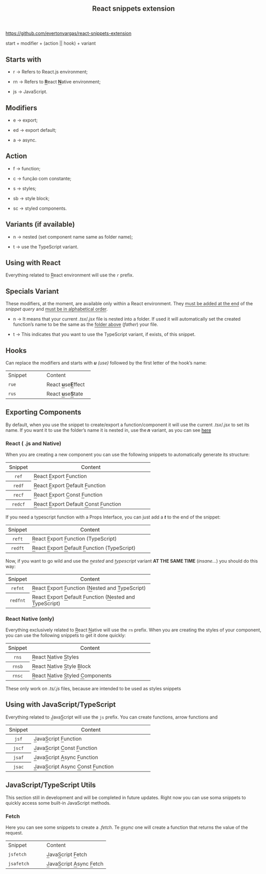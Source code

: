<html><head><meta http-equiv="Content-Type" content="text/html; charset=utf-8"/><title>React snippets extension</title><style>
/* cspell:disable-file */
/* webkit printing magic: print all background colors */
html {
	-webkit-print-color-adjust: exact;
}
* {
	box-sizing: border-box;
	-webkit-print-color-adjust: exact;
}

html,
body {
	margin: 0;
	padding: 0;
}
@media only screen {
	body {
		margin: 2em auto;
		max-width: 900px;
		color: rgb(55, 53, 47);
	}
}

body {
	line-height: 1.5;
	white-space: pre-wrap;
}

a,
a.visited {
	color: inherit;
	text-decoration: underline;
}

.pdf-relative-link-path {
	font-size: 80%;
	color: #444;
}

h1,
h2,
h3 {
	letter-spacing: -0.01em;
	line-height: 1.2;
	font-weight: 600;
	margin-bottom: 0;
}

.page-title {
	font-size: 2.5rem;
	font-weight: 700;
	margin-top: 0;
	margin-bottom: 0.75em;
}

h1 {
	font-size: 1.875rem;
	margin-top: 1.875rem;
}

h2 {
	font-size: 1.5rem;
	margin-top: 1.5rem;
}

h3 {
	font-size: 1.25rem;
	margin-top: 1.25rem;
}

.source {
	border: 1px solid #ddd;
	border-radius: 3px;
	padding: 1.5em;
	word-break: break-all;
}

.callout {
	border-radius: 3px;
	padding: 1rem;
}

figure {
	margin: 1.25em 0;
	page-break-inside: avoid;
}

figcaption {
	opacity: 0.5;
	font-size: 85%;
	margin-top: 0.5em;
}

mark {
	background-color: transparent;
}

.indented {
	padding-left: 1.5em;
}

hr {
	background: transparent;
	display: block;
	width: 100%;
	height: 1px;
	visibility: visible;
	border: none;
	border-bottom: 1px solid rgba(55, 53, 47, 0.09);
}

img {
	max-width: 100%;
}

@media only print {
	img {
		max-height: 100vh;
		object-fit: contain;
	}
}

@page {
	margin: 1in;
}

.collection-content {
	font-size: 0.875rem;
}

.column-list {
	display: flex;
	justify-content: space-between;
}

.column {
	padding: 0 1em;
}

.column:first-child {
	padding-left: 0;
}

.column:last-child {
	padding-right: 0;
}

.table_of_contents-item {
	display: block;
	font-size: 0.875rem;
	line-height: 1.3;
	padding: 0.125rem;
}

.table_of_contents-indent-1 {
	margin-left: 1.5rem;
}

.table_of_contents-indent-2 {
	margin-left: 3rem;
}

.table_of_contents-indent-3 {
	margin-left: 4.5rem;
}

.table_of_contents-link {
	text-decoration: none;
	opacity: 0.7;
	border-bottom: 1px solid rgba(55, 53, 47, 0.18);
}

table,
th,
td {
	border: 1px solid rgba(55, 53, 47, 0.09);
	border-collapse: collapse;
}

table {
	border-left: none;
	border-right: none;
}

th,
td {
	font-weight: normal;
	padding: 0.25em 0.5em;
	line-height: 1.5;
	min-height: 1.5em;
	text-align: left;
}

th {
	color: rgba(55, 53, 47, 0.6);
}

ol,
ul {
	margin: 0;
	margin-block-start: 0.6em;
	margin-block-end: 0.6em;
}

li > ol:first-child,
li > ul:first-child {
	margin-block-start: 0.6em;
}

ul > li {
	list-style: disc;
}

ul.to-do-list {
	text-indent: -1.7em;
}

ul.to-do-list > li {
	list-style: none;
}

.to-do-children-checked {
	text-decoration: line-through;
	opacity: 0.375;
}

ul.toggle > li {
	list-style: none;
}

ul {
	padding-inline-start: 1.7em;
}

ul > li {
	padding-left: 0.1em;
}

ol {
	padding-inline-start: 1.6em;
}

ol > li {
	padding-left: 0.2em;
}

.mono ol {
	padding-inline-start: 2em;
}

.mono ol > li {
	text-indent: -0.4em;
}

.toggle {
	padding-inline-start: 0em;
	list-style-type: none;
}

/* Indent toggle children */
.toggle > li > details {
	padding-left: 1.7em;
}

.toggle > li > details > summary {
	margin-left: -1.1em;
}

.selected-value {
	display: inline-block;
	padding: 0 0.5em;
	background: rgba(206, 205, 202, 0.5);
	border-radius: 3px;
	margin-right: 0.5em;
	margin-top: 0.3em;
	margin-bottom: 0.3em;
	white-space: nowrap;
}

.collection-title {
	display: inline-block;
	margin-right: 1em;
}

.simple-table {
	margin-top: 1em;
	font-size: 0.875rem;
	empty-cells: show;
}
.simple-table td {
	height: 29px;
	min-width: 120px;
}

.simple-table th {
	height: 29px;
	min-width: 120px;
}

.simple-table-header-color {
	background: rgb(247, 246, 243);
	color: black;
}
.simple-table-header {
	font-weight: 500;
}

time {
	opacity: 0.5;
}

.icon {
	display: inline-block;
	max-width: 1.2em;
	max-height: 1.2em;
	text-decoration: none;
	vertical-align: text-bottom;
	margin-right: 0.5em;
}

img.icon {
	border-radius: 3px;
}

.user-icon {
	width: 1.5em;
	height: 1.5em;
	border-radius: 100%;
	margin-right: 0.5rem;
}

.user-icon-inner {
	font-size: 0.8em;
}

.text-icon {
	border: 1px solid #000;
	text-align: center;
}

.page-cover-image {
	display: block;
	object-fit: cover;
	width: 100%;
	max-height: 30vh;
}

.page-header-icon {
	font-size: 3rem;
	margin-bottom: 1rem;
}

.page-header-icon-with-cover {
	margin-top: -0.72em;
	margin-left: 0.07em;
}

.page-header-icon img {
	border-radius: 3px;
}

.link-to-page {
	margin: 1em 0;
	padding: 0;
	border: none;
	font-weight: 500;
}

p > .user {
	opacity: 0.5;
}

td > .user,
td > time {
	white-space: nowrap;
}

input[type="checkbox"] {
	transform: scale(1.5);
	margin-right: 0.6em;
	vertical-align: middle;
}

p {
	margin-top: 0.5em;
	margin-bottom: 0.5em;
}

.image {
	border: none;
	margin: 1.5em 0;
	padding: 0;
	border-radius: 0;
	text-align: center;
}

.code,
code {
	background: rgba(135, 131, 120, 0.15);
	border-radius: 3px;
	padding: 0.2em 0.4em;
	border-radius: 3px;
	font-size: 85%;
	tab-size: 2;
}

code {
	color: #eb5757;
}

.code {
	padding: 1.5em 1em;
}

.code-wrap {
	white-space: pre-wrap;
	word-break: break-all;
}

.code > code {
	background: none;
	padding: 0;
	font-size: 100%;
	color: inherit;
}

blockquote {
	font-size: 1.25em;
	margin: 1em 0;
	padding-left: 1em;
	border-left: 3px solid rgb(55, 53, 47);
}

.bookmark {
	text-decoration: none;
	max-height: 8em;
	padding: 0;
	display: flex;
	width: 100%;
	align-items: stretch;
}

.bookmark-title {
	font-size: 0.85em;
	overflow: hidden;
	text-overflow: ellipsis;
	height: 1.75em;
	white-space: nowrap;
}

.bookmark-text {
	display: flex;
	flex-direction: column;
}

.bookmark-info {
	flex: 4 1 180px;
	padding: 12px 14px 14px;
	display: flex;
	flex-direction: column;
	justify-content: space-between;
}

.bookmark-image {
	width: 33%;
	flex: 1 1 180px;
	display: block;
	position: relative;
	object-fit: cover;
	border-radius: 1px;
}

.bookmark-description {
	color: rgba(55, 53, 47, 0.6);
	font-size: 0.75em;
	overflow: hidden;
	max-height: 4.5em;
	word-break: break-word;
}

.bookmark-href {
	font-size: 0.75em;
	margin-top: 0.25em;
}

.sans { font-family: ui-sans-serif, -apple-system, BlinkMacSystemFont, "Segoe UI", Helvetica, "Apple Color Emoji", Arial, sans-serif, "Segoe UI Emoji", "Segoe UI Symbol"; }
.code { font-family: "SFMono-Regular", Menlo, Consolas, "PT Mono", "Liberation Mono", Courier, monospace; }
.serif { font-family: Lyon-Text, Georgia, ui-serif, serif; }
.mono { font-family: iawriter-mono, Nitti, Menlo, Courier, monospace; }
.pdf .sans { font-family: Inter, ui-sans-serif, -apple-system, BlinkMacSystemFont, "Segoe UI", Helvetica, "Apple Color Emoji", Arial, sans-serif, "Segoe UI Emoji", "Segoe UI Symbol", 'Twemoji', 'Noto Color Emoji', 'Noto Sans CJK JP'; }
.pdf:lang(zh-CN) .sans { font-family: Inter, ui-sans-serif, -apple-system, BlinkMacSystemFont, "Segoe UI", Helvetica, "Apple Color Emoji", Arial, sans-serif, "Segoe UI Emoji", "Segoe UI Symbol", 'Twemoji', 'Noto Color Emoji', 'Noto Sans CJK SC'; }
.pdf:lang(zh-TW) .sans { font-family: Inter, ui-sans-serif, -apple-system, BlinkMacSystemFont, "Segoe UI", Helvetica, "Apple Color Emoji", Arial, sans-serif, "Segoe UI Emoji", "Segoe UI Symbol", 'Twemoji', 'Noto Color Emoji', 'Noto Sans CJK TC'; }
.pdf:lang(ko-KR) .sans { font-family: Inter, ui-sans-serif, -apple-system, BlinkMacSystemFont, "Segoe UI", Helvetica, "Apple Color Emoji", Arial, sans-serif, "Segoe UI Emoji", "Segoe UI Symbol", 'Twemoji', 'Noto Color Emoji', 'Noto Sans CJK KR'; }
.pdf .code { font-family: Source Code Pro, "SFMono-Regular", Menlo, Consolas, "PT Mono", "Liberation Mono", Courier, monospace, 'Twemoji', 'Noto Color Emoji', 'Noto Sans Mono CJK JP'; }
.pdf:lang(zh-CN) .code { font-family: Source Code Pro, "SFMono-Regular", Menlo, Consolas, "PT Mono", "Liberation Mono", Courier, monospace, 'Twemoji', 'Noto Color Emoji', 'Noto Sans Mono CJK SC'; }
.pdf:lang(zh-TW) .code { font-family: Source Code Pro, "SFMono-Regular", Menlo, Consolas, "PT Mono", "Liberation Mono", Courier, monospace, 'Twemoji', 'Noto Color Emoji', 'Noto Sans Mono CJK TC'; }
.pdf:lang(ko-KR) .code { font-family: Source Code Pro, "SFMono-Regular", Menlo, Consolas, "PT Mono", "Liberation Mono", Courier, monospace, 'Twemoji', 'Noto Color Emoji', 'Noto Sans Mono CJK KR'; }
.pdf .serif { font-family: PT Serif, Lyon-Text, Georgia, ui-serif, serif, 'Twemoji', 'Noto Color Emoji', 'Noto Serif CJK JP'; }
.pdf:lang(zh-CN) .serif { font-family: PT Serif, Lyon-Text, Georgia, ui-serif, serif, 'Twemoji', 'Noto Color Emoji', 'Noto Serif CJK SC'; }
.pdf:lang(zh-TW) .serif { font-family: PT Serif, Lyon-Text, Georgia, ui-serif, serif, 'Twemoji', 'Noto Color Emoji', 'Noto Serif CJK TC'; }
.pdf:lang(ko-KR) .serif { font-family: PT Serif, Lyon-Text, Georgia, ui-serif, serif, 'Twemoji', 'Noto Color Emoji', 'Noto Serif CJK KR'; }
.pdf .mono { font-family: PT Mono, iawriter-mono, Nitti, Menlo, Courier, monospace, 'Twemoji', 'Noto Color Emoji', 'Noto Sans Mono CJK JP'; }
.pdf:lang(zh-CN) .mono { font-family: PT Mono, iawriter-mono, Nitti, Menlo, Courier, monospace, 'Twemoji', 'Noto Color Emoji', 'Noto Sans Mono CJK SC'; }
.pdf:lang(zh-TW) .mono { font-family: PT Mono, iawriter-mono, Nitti, Menlo, Courier, monospace, 'Twemoji', 'Noto Color Emoji', 'Noto Sans Mono CJK TC'; }
.pdf:lang(ko-KR) .mono { font-family: PT Mono, iawriter-mono, Nitti, Menlo, Courier, monospace, 'Twemoji', 'Noto Color Emoji', 'Noto Sans Mono CJK KR'; }
.highlight-default {
	color: rgba(55, 53, 47, 1);
}
.highlight-gray {
	color: rgba(120, 119, 116, 1);
	fill: rgba(120, 119, 116, 1);
}
.highlight-brown {
	color: rgba(159, 107, 83, 1);
	fill: rgba(159, 107, 83, 1);
}
.highlight-orange {
	color: rgba(217, 115, 13, 1);
	fill: rgba(217, 115, 13, 1);
}
.highlight-yellow {
	color: rgba(203, 145, 47, 1);
	fill: rgba(203, 145, 47, 1);
}
.highlight-teal {
	color: rgba(68, 131, 97, 1);
	fill: rgba(68, 131, 97, 1);
}
.highlight-blue {
	color: rgba(51, 126, 169, 1);
	fill: rgba(51, 126, 169, 1);
}
.highlight-purple {
	color: rgba(144, 101, 176, 1);
	fill: rgba(144, 101, 176, 1);
}
.highlight-pink {
	color: rgba(193, 76, 138, 1);
	fill: rgba(193, 76, 138, 1);
}
.highlight-red {
	color: rgba(212, 76, 71, 1);
	fill: rgba(212, 76, 71, 1);
}
.highlight-gray_background {
	background: rgba(241, 241, 239, 1);
}
.highlight-brown_background {
	background: rgba(244, 238, 238, 1);
}
.highlight-orange_background {
	background: rgba(251, 236, 221, 1);
}
.highlight-yellow_background {
	background: rgba(251, 243, 219, 1);
}
.highlight-teal_background {
	background: rgba(237, 243, 236, 1);
}
.highlight-blue_background {
	background: rgba(231, 243, 248, 1);
}
.highlight-purple_background {
	background: rgba(244, 240, 247, 0.8);
}
.highlight-pink_background {
	background: rgba(249, 238, 243, 0.8);
}
.highlight-red_background {
	background: rgba(253, 235, 236, 1);
}
.block-color-default {
	color: inherit;
	fill: inherit;
}
.block-color-gray {
	color: rgba(120, 119, 116, 1);
	fill: rgba(120, 119, 116, 1);
}
.block-color-brown {
	color: rgba(159, 107, 83, 1);
	fill: rgba(159, 107, 83, 1);
}
.block-color-orange {
	color: rgba(217, 115, 13, 1);
	fill: rgba(217, 115, 13, 1);
}
.block-color-yellow {
	color: rgba(203, 145, 47, 1);
	fill: rgba(203, 145, 47, 1);
}
.block-color-teal {
	color: rgba(68, 131, 97, 1);
	fill: rgba(68, 131, 97, 1);
}
.block-color-blue {
	color: rgba(51, 126, 169, 1);
	fill: rgba(51, 126, 169, 1);
}
.block-color-purple {
	color: rgba(144, 101, 176, 1);
	fill: rgba(144, 101, 176, 1);
}
.block-color-pink {
	color: rgba(193, 76, 138, 1);
	fill: rgba(193, 76, 138, 1);
}
.block-color-red {
	color: rgba(212, 76, 71, 1);
	fill: rgba(212, 76, 71, 1);
}
.block-color-gray_background {
	background: rgba(241, 241, 239, 1);
}
.block-color-brown_background {
	background: rgba(244, 238, 238, 1);
}
.block-color-orange_background {
	background: rgba(251, 236, 221, 1);
}
.block-color-yellow_background {
	background: rgba(251, 243, 219, 1);
}
.block-color-teal_background {
	background: rgba(237, 243, 236, 1);
}
.block-color-blue_background {
	background: rgba(231, 243, 248, 1);
}
.block-color-purple_background {
	background: rgba(244, 240, 247, 0.8);
}
.block-color-pink_background {
	background: rgba(249, 238, 243, 0.8);
}
.block-color-red_background {
	background: rgba(253, 235, 236, 1);
}
.select-value-color-pink { background-color: rgba(245, 224, 233, 1); }
.select-value-color-purple { background-color: rgba(232, 222, 238, 1); }
.select-value-color-green { background-color: rgba(219, 237, 219, 1); }
.select-value-color-gray { background-color: rgba(227, 226, 224, 1); }
.select-value-color-opaquegray { background-color: rgba(255, 255, 255, 0.0375); }
.select-value-color-orange { background-color: rgba(250, 222, 201, 1); }
.select-value-color-brown { background-color: rgba(238, 224, 218, 1); }
.select-value-color-red { background-color: rgba(255, 226, 221, 1); }
.select-value-color-yellow { background-color: rgba(253, 236, 200, 1); }
.select-value-color-blue { background-color: rgba(211, 229, 239, 1); }

.checkbox {
	display: inline-flex;
	vertical-align: text-bottom;
	width: 16;
	height: 16;
	background-size: 16px;
	margin-left: 2px;
	margin-right: 5px;
}

.checkbox-on {
	background-image: url("data:image/svg+xml;charset=UTF-8,%3Csvg%20width%3D%2216%22%20height%3D%2216%22%20viewBox%3D%220%200%2016%2016%22%20fill%3D%22none%22%20xmlns%3D%22http%3A%2F%2Fwww.w3.org%2F2000%2Fsvg%22%3E%0A%3Crect%20width%3D%2216%22%20height%3D%2216%22%20fill%3D%22%2358A9D7%22%2F%3E%0A%3Cpath%20d%3D%22M6.71429%2012.2852L14%204.9995L12.7143%203.71436L6.71429%209.71378L3.28571%206.2831L2%207.57092L6.71429%2012.2852Z%22%20fill%3D%22white%22%2F%3E%0A%3C%2Fsvg%3E");
}

.checkbox-off {
	background-image: url("data:image/svg+xml;charset=UTF-8,%3Csvg%20width%3D%2216%22%20height%3D%2216%22%20viewBox%3D%220%200%2016%2016%22%20fill%3D%22none%22%20xmlns%3D%22http%3A%2F%2Fwww.w3.org%2F2000%2Fsvg%22%3E%0A%3Crect%20x%3D%220.75%22%20y%3D%220.75%22%20width%3D%2214.5%22%20height%3D%2214.5%22%20fill%3D%22white%22%20stroke%3D%22%2336352F%22%20stroke-width%3D%221.5%22%2F%3E%0A%3C%2Fsvg%3E");
}
	
</style></head><body><article id="c51c0922-967f-4f12-bc0f-e69b2fda9aae" class="page sans"><header><h1 class="page-title">React snippets extension</h1></header><div class="page-body"><p id="f7dc5eda-111c-4773-9cc4-ca5d6b4edad4" class=""><a href="https://github.com/evertonvargas/react-snippets-extension">https://github.com/evertonvargas/react-snippets-extension</a></p><p id="700aacd0-a8b3-46ba-80c3-d9cb5b2a70fb" class="">
</p><p id="2f0e5e6c-0205-48a1-ad91-5e3f52b7a9b1" class="">start + modifier + (action || hook) + variant</p><h2 id="9e7c97db-d510-42fe-bb58-a3c58bb11e86" class="">Starts with</h2><ul id="816a5e95-acf9-45fe-98f1-a757e22b8a42" class="bulleted-list"><li style="list-style-type:disc">r  → Refers to React.js environment;</li></ul><ul id="d8cf7227-ecbd-41ab-a2ec-5fde0ed77cbc" class="bulleted-list"><li style="list-style-type:disc">rn → Refers to <strong><span style="border-bottom:0.05em solid">R</span></strong>eact <strong><span style="border-bottom:0.05em solid">N</span></strong>ative environment;</li></ul><ul id="57fc5a60-df65-4116-9afb-e8a68858217a" class="bulleted-list"><li style="list-style-type:disc">js → JavaScript.</li></ul><h2 id="027e2785-acbf-486f-9cea-9ba3dc7d6621" class="">Modifiers </h2><ul id="41d4ee6c-863c-4621-8ddd-81c0d00f9d60" class="bulleted-list"><li style="list-style-type:disc">e → export;</li></ul><ul id="05da5e53-d93f-46d1-9147-0e72c9dfc56d" class="bulleted-list"><li style="list-style-type:disc">ed → export default;</li></ul><ul id="c3fb78f6-fcce-4c89-8aa4-c46b6d23bd38" class="bulleted-list"><li style="list-style-type:disc">a → async.</li></ul><h2 id="1e19dc4f-8b3f-4774-b8c5-48143f0f450b" class="">Action</h2><ul id="f2d38793-8dd3-49bf-8ceb-93e7cc7f4000" class="bulleted-list"><li style="list-style-type:disc">f → function;</li></ul><ul id="26b2b719-6a13-4be1-b79b-43e0e855c4cf" class="bulleted-list"><li style="list-style-type:disc">c → função com constante;</li></ul><ul id="1c10429d-277a-4855-b895-5f369a2b81a3" class="bulleted-list"><li style="list-style-type:disc">s → styles;</li></ul><ul id="108c1f56-5fea-4e70-9c87-4a7c52014f5e" class="bulleted-list"><li style="list-style-type:disc">sb → style block;</li></ul><ul id="d1381ed0-1132-40c3-901d-d85597e9b96f" class="bulleted-list"><li style="list-style-type:disc">sc → styled components.</li></ul><h2 id="e0135c89-72be-4d2e-862c-717b8bb55b94" class="">Variants (if available)</h2><ul id="6d71118a-3d23-4009-b455-12eae2ed1ee3" class="bulleted-list"><li style="list-style-type:disc">n → nested (set component name same as folder name);</li></ul><ul id="464a7408-7f1c-41c3-8523-f080ac3d566f" class="bulleted-list"><li style="list-style-type:disc">t → use the TypeScript variant.</li></ul><h1 id="aedd2c14-16b6-4353-a16a-762fb24eb2d3" class="">Using with React</h1><p id="6b21e9ff-d507-4015-a1d0-177c99ba31eb" class="">Everything related to <span style="border-bottom:0.05em solid">R</span>eact environment will use the <code>r</code> prefix.</p><h2 id="81bfbf50-dd3c-4d0b-8499-836500a7a929" class="">Specials Variant</h2><p id="c287e62a-7935-42a0-ab35-ecbd4e374586" class="">These modifiers, at the moment, are available only within a React environment. They <span style="border-bottom:0.05em solid">must be added at the end</span> of the <em><em><em><em><em><em><em><em><em><em><em><em><em><em>snippet query</em></em></em></em></em></em></em></em></em></em></em></em></em></em> and <span style="border-bottom:0.05em solid">must be in alphabetical order</span>.</p><ul id="f7ee61bd-9ecc-4050-a351-ebc81717fa1b" class="bulleted-list"><li style="list-style-type:disc">n → It means that your current <em><em><em><em><em><em>.tsx</em></em></em></em></em></em>/<em><em><em><em>.jsx</em></em></em></em> file is nested into a folder. If used it will automatically set the created function’s name to be the same as the <span style="border-bottom:0.05em solid">folder above</span> (<em>father</em>) your file.</li></ul><ul id="45f79491-f83e-41e1-9eeb-01e1bad15c03" class="bulleted-list"><li style="list-style-type:disc">t → This indicates that you want to use the TypeScript variant, if exists, of this snippet. </li></ul><h2 id="f1bd993a-9294-4cce-8911-28e1a5a81ccb" class="">Hooks</h2><p id="9968f645-e8d6-43e5-a581-eaad699541b4" class="">Can replace the modifiers and starts with <strong><em>u</em></strong><em> (use)</em> followed by the first letter of the hook’s name:</p><table id="13b84e9e-c59f-4442-8f2d-1dc982537a31" class="simple-table"><tbody><tr id="ef26d3c2-05e8-47c1-b2b2-9a8d64c9edfe"><td id="HGkr" class="" style="width:70px">Snippet</td><td id="B`SR" class="" style="width:146px">Content</td></tr><tr id="2772d4ee-4f2a-424d-a7b0-f6ae7546ddbd"><td id="HGkr" class="" style="width:70px"><code>rue</code></td><td id="B`SR" class="" style="width:146px">React <span style="border-bottom:0.05em solid"><strong>u</strong></span>se<span style="border-bottom:0.05em solid"><strong>E</strong></span>ffect</td></tr><tr id="a7a0c626-c946-47ec-a32f-7de74d67a0a3"><td id="HGkr" class="" style="width:70px"><code>rus</code></td><td id="B`SR" class="" style="width:146px">React <span style="border-bottom:0.05em solid"><strong>u</strong></span>se<span style="border-bottom:0.05em solid"><strong>S</strong></span>tate</td></tr></tbody></table><h2 id="447c7b44-bd37-40e7-b454-542caa213789" class="">Exporting Components</h2><p id="81b7bbdd-ab1b-405a-b6a6-0d1d7875ac32" class="">By default, when you use the snippet to create/export a function/component it will use the current <em><em><em><em><em><em>.tsx</em></em></em></em></em></em>/<em><em><em><em>.jsx</em></em></em></em> to set its name. If you want it to use the folder’s name it is nested in, use the<strong><em><strong><em> n</em></strong></em></strong> variant, as you can see <a href="https://www.notion.so/React-snippets-extension-c51c0922967f4f12bc0fe69b2fda9aae"><span style="border-bottom:0.05em solid">here</span></a></p><h3 id="0adcf7e5-7eef-4a71-a4fe-a00feb9c3986" class="">React ( .js and Native)</h3><p id="c4a75d4a-f092-4ea3-a378-f738f119c28b" class="">When you are creating a new component you can use the following snippets to automatically generate its structure: </p><table id="c0ae4da6-17de-4605-acd4-a39bb8c3f620" class="simple-table"><thead class="simple-table-header"><tr id="331092b8-3eea-406d-b36b-0a1283295397"><th id="`x~R" class="simple-table-header-color simple-table-header" style="width:80px">Snippet</th><th id="yBFX" class="simple-table-header-color simple-table-header" style="width:373px">Content</th></tr></thead><tbody><tr id="96462fa2-92e2-4ca3-8fa6-1aebc9da29f3"><th id="`x~R" class="simple-table-header-color simple-table-header" style="width:80px"><code>ref</code></th><td id="yBFX" class="" style="width:373px"><span style="border-bottom:0.05em solid">R</span>eact <span style="border-bottom:0.05em solid">E</span>xport <span style="border-bottom:0.05em solid">F</span>unction</td></tr><tr id="95c2ef7e-92d7-4fe5-9937-fe383e1e7569"><th id="`x~R" class="simple-table-header-color simple-table-header" style="width:80px"><code>redf</code></th><td id="yBFX" class="" style="width:373px"><span style="border-bottom:0.05em solid">R</span>eact <span style="border-bottom:0.05em solid">E</span>xport <span style="border-bottom:0.05em solid">D</span>efault <span style="border-bottom:0.05em solid">F</span>unction</td></tr><tr id="865f2758-5874-4da6-af55-f4e7fb6c1fa2"><th id="`x~R" class="simple-table-header-color simple-table-header" style="width:80px"><code>recf</code></th><td id="yBFX" class="" style="width:373px"><span style="border-bottom:0.05em solid">R</span>eact <span style="border-bottom:0.05em solid">E</span>xport <span style="border-bottom:0.05em solid">C</span>onst <span style="border-bottom:0.05em solid">F</span>unction</td></tr><tr id="634c5306-70d6-460a-8ca5-e73fdadef321"><th id="`x~R" class="simple-table-header-color simple-table-header" style="width:80px"><code>redcf</code></th><td id="yBFX" class="" style="width:373px"><span style="border-bottom:0.05em solid">R</span>eact <span style="border-bottom:0.05em solid">E</span>xport Default <span style="border-bottom:0.05em solid">C</span>onst <span style="border-bottom:0.05em solid">F</span>unction</td></tr></tbody></table><p id="fddb0314-d0db-4291-9cb8-2a00b5b4e5e7" class="">If you need a typescript function with a Props Interface, you can just add a <strong><em>t</em></strong> to the end of the snippet:</p><table id="507e4ad2-908b-43f6-b8ec-f0e8e5bcf8f8" class="simple-table"><thead class="simple-table-header"><tr id="faedbe02-803d-48df-8bf1-8335fe1f0c0d"><th id="pKVE" class="simple-table-header-color simple-table-header" style="width:72px">Snippet</th><th id="V?IT" class="simple-table-header-color simple-table-header" style="width:378.609375px">Content</th></tr></thead><tbody><tr id="4bf21c1c-3afb-4829-9ac1-d48b7cbabc76"><th id="pKVE" class="simple-table-header-color simple-table-header" style="width:72px"><code>reft</code></th><td id="V?IT" class="" style="width:378.609375px"><span style="border-bottom:0.05em solid">R</span>eact <span style="border-bottom:0.05em solid">E</span>xport <span style="border-bottom:0.05em solid">F</span>unction (TypeScript)</td></tr><tr id="74d2a79d-73a1-4762-a6e6-437770c8ce1f"><th id="pKVE" class="simple-table-header-color simple-table-header" style="width:72px"><code>redft</code></th><td id="V?IT" class="" style="width:378.609375px"><span style="border-bottom:0.05em solid">R</span>eact <span style="border-bottom:0.05em solid">E</span>xport <span style="border-bottom:0.05em solid">D</span>efault <span style="border-bottom:0.05em solid">F</span>unction (TypeScript)</td></tr></tbody></table><p id="a024303b-1f48-4fb8-9267-11f955058611" class="">Now, if you want to go wild and use the <span style="border-bottom:0.05em solid"><em><em><em><em><em><em>n</em></em></em></em></em></em></span><em><em><em><em><em><em>ested</em></em></em></em></em></em> and <em><span style="border-bottom:0.05em solid">t</span></em><em><em><em><em><em><em><em><em>ypescript</em></em></em></em></em></em></em></em> variant <strong>AT THE SAME TIME</strong> (<em>insane…</em>) you should do this way:</p><table id="5a93632e-3b77-4431-9563-262b8549a69e" class="simple-table"><thead class="simple-table-header"><tr id="2b27ca0f-1eaf-4f7e-866b-4577c566b193"><th id="pKVE" class="simple-table-header-color simple-table-header" style="width:72px">Snippet</th><th id="V?IT" class="simple-table-header-color simple-table-header" style="width:378.609375px">Content</th></tr></thead><tbody><tr id="89327408-7dcc-47d9-9a4b-e59ad982c026"><th id="pKVE" class="simple-table-header-color simple-table-header" style="width:72px"><code>refnt</code></th><td id="V?IT" class="" style="width:378.609375px"><span style="border-bottom:0.05em solid">R</span>eact <span style="border-bottom:0.05em solid">E</span>xport <span style="border-bottom:0.05em solid">F</span>unction (<span style="border-bottom:0.05em solid">N</span>ested and <span style="border-bottom:0.05em solid">T</span>ypeScript)</td></tr><tr id="0af4e8d5-31a3-4a1c-aaa2-0daca7d15944"><th id="pKVE" class="simple-table-header-color simple-table-header" style="width:72px"><code>redfnt</code></th><td id="V?IT" class="" style="width:378.609375px"><span style="border-bottom:0.05em solid">R</span>eact <span style="border-bottom:0.05em solid">E</span>xport <span style="border-bottom:0.05em solid">D</span>efault <span style="border-bottom:0.05em solid">F</span>unction (<span style="border-bottom:0.05em solid">N</span>ested and <span style="border-bottom:0.05em solid">T</span>ypeScript)</td></tr></tbody></table><h3 id="c227e180-905f-44ca-9225-c00add6df4da" class="">React Native (only)</h3><p id="195cf5a0-9146-4c3a-a93b-27523428c68c" class="">Everything exclusively related to <span style="border-bottom:0.05em solid">R</span>eact <span style="border-bottom:0.05em solid">N</span>ative will use the <code>rn</code> prefix. When you are creating the styles of your component, you can use the following snippets to get it done quickly: </p><table id="4c4e8504-e232-4c80-a307-029813f483f6" class="simple-table"><thead class="simple-table-header"><tr id="74d57cb9-2690-41f6-85ad-5a37d7d78ba9"><th id="pKVE" class="simple-table-header-color simple-table-header" style="width:72px">Snippet</th><th id="V?IT" class="simple-table-header-color simple-table-header" style="width:378.609375px">Content</th></tr></thead><tbody><tr id="47797790-90d7-4453-916d-3eb5ee6899b4"><th id="pKVE" class="simple-table-header-color simple-table-header" style="width:72px"><code>rns</code></th><td id="V?IT" class="" style="width:378.609375px"><span style="border-bottom:0.05em solid">R</span>eact <span style="border-bottom:0.05em solid">N</span>ative <span style="border-bottom:0.05em solid">S</span>tyles</td></tr><tr id="23a6daab-96a2-4f4c-b29d-f12ccb12bcc0"><th id="pKVE" class="simple-table-header-color simple-table-header" style="width:72px"><code>rnsb</code></th><td id="V?IT" class="" style="width:378.609375px"><span style="border-bottom:0.05em solid">R</span>eact <span style="border-bottom:0.05em solid">N</span>ative <span style="border-bottom:0.05em solid">S</span>tyle <span style="border-bottom:0.05em solid">B</span>lock</td></tr><tr id="7d3a3730-ecb8-496a-be4c-e3feb40dc0b1"><th id="pKVE" class="simple-table-header-color simple-table-header" style="width:72px"><code>rnsc</code></th><td id="V?IT" class="" style="width:378.609375px"><span style="border-bottom:0.05em solid">R</span>eact <span style="border-bottom:0.05em solid">N</span>ative <span style="border-bottom:0.05em solid">S</span>tyled <span style="border-bottom:0.05em solid">C</span>omponents</td></tr></tbody></table><p id="f39b6bcd-cdb3-41e6-a229-40835b1067ff" class="">These only work on <em><em><em><em><em><em><em>.ts/.js</em></em></em></em></em></em></em> files, because are intended to be used as styles snippets</p><h1 id="e1d6f871-93b2-4a36-aac3-2fce341bced0" class="">Using with JavaScript/TypeScript</h1><p id="e3b4141f-59a5-4de3-aefb-fc20e16ce1f4" class="">Everything related to <span style="border-bottom:0.05em solid">J</span>ava<span style="border-bottom:0.05em solid">S</span>cript will use the <code>js</code> prefix. You can create functions,  arrow functions and </p><table id="b814ce18-6113-4472-a986-a6de83fa9b1d" class="simple-table"><thead class="simple-table-header"><tr id="a799325d-e0d3-471f-a540-1e436a8417e0"><th id="`x~R" class="simple-table-header-color simple-table-header" style="width:80px">Snippet</th><th id="yBFX" class="simple-table-header-color simple-table-header" style="width:373px">Content</th></tr></thead><tbody><tr id="1c53bad7-5606-47f6-83db-64b883ca198f"><th id="`x~R" class="simple-table-header-color simple-table-header" style="width:80px"><code>jsf</code></th><td id="yBFX" class="" style="width:373px"><span style="border-bottom:0.05em solid">J</span>ava<span style="border-bottom:0.05em solid">S</span>cript <span style="border-bottom:0.05em solid">F</span>unction</td></tr><tr id="5ff2d08e-fdfc-4183-a355-7fd35366ea1d"><th id="`x~R" class="simple-table-header-color simple-table-header" style="width:80px"><code>jscf</code></th><td id="yBFX" class="" style="width:373px"><span style="border-bottom:0.05em solid">J</span>ava<span style="border-bottom:0.05em solid">S</span>cript <span style="border-bottom:0.05em solid">C</span>onst <span style="border-bottom:0.05em solid">F</span>unction</td></tr><tr id="f1dbb1fd-9c41-4366-ab61-6e0b81a2264e"><th id="`x~R" class="simple-table-header-color simple-table-header" style="width:80px"><code>jsaf</code></th><td id="yBFX" class="" style="width:373px"><span style="border-bottom:0.05em solid">J</span>ava<span style="border-bottom:0.05em solid">S</span>cript <span style="border-bottom:0.05em solid">A</span>sync <span style="border-bottom:0.05em solid">F</span>unction</td></tr><tr id="3bfe60cb-552a-40a6-9baf-de5051daaae0"><th id="`x~R" class="simple-table-header-color simple-table-header" style="width:80px"><code>jsac</code></th><td id="yBFX" class="" style="width:373px"><span style="border-bottom:0.05em solid">J</span>ava<span style="border-bottom:0.05em solid">S</span>cript Async <span style="border-bottom:0.05em solid">C</span>onst <span style="border-bottom:0.05em solid">F</span>unction</td></tr></tbody></table><h2 id="99514866-d8f1-4c75-9b72-607c5815f82a" class="">JavaScript/TypeScript Utils</h2><p id="bc266d5e-e4dc-4a84-bf6c-6fff3f8d1a52" class="">This section still in development and will be completed in future updates. Right now you can use soma snippets to quickly access some built-in JavaScript methods.</p><h3 id="54f090fc-5782-4cca-89b8-d4573f80429b" class="">Fetch</h3><p id="1fed30ef-cc04-47d4-b5a3-a6161b4323b2" class="">Here you can see some snippets to create a <em><em><em><em><em><em>.fetch</em></em></em></em></em></em>. Te <em><span style="border-bottom:0.05em solid">a</span></em><em>sync</em> one will create a function that returns the value of the request.</p><table id="4da8cc93-5f3c-4692-bbff-dc60f6c5572d" class="simple-table"><tbody><tr id="6595f95b-b1a6-4d1d-adb7-681d9ae0d931"><td id="mP[\" class="">Snippet</td><td id="&lt;]Jt" class="">Content</td></tr><tr id="6292df18-b81a-47a2-8893-cfb8ad122372"><td id="mP[\" class=""><code>jsfetch</code></td><td id="&lt;]Jt" class=""><span style="border-bottom:0.05em solid">J</span>ava<span style="border-bottom:0.05em solid">S</span>cript <span style="border-bottom:0.05em solid">F</span>etch</td></tr><tr id="b6163a3f-98a3-464e-8fc5-2b8f8fb5dc79"><td id="mP[\" class=""><code>jsafetch</code></td><td id="&lt;]Jt" class=""><span style="border-bottom:0.05em solid">J</span>ava<span style="border-bottom:0.05em solid">S</span>cript <span style="border-bottom:0.05em solid">A</span>sync <span style="border-bottom:0.05em solid">F</span>etch</td></tr></tbody></table><p id="c26046b1-54ff-4195-a3de-cf8d6c1ac9d1" class="">
</p></div></article></body></html>
